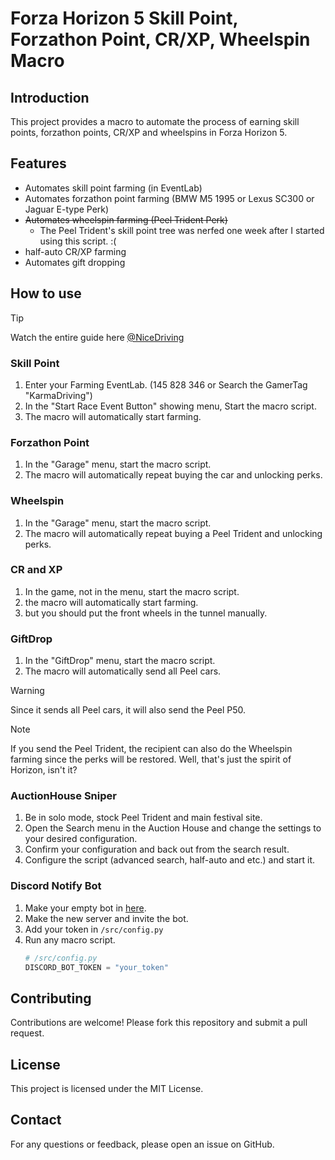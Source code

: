 # Forza Horizon 5 Skill Point, Forzathon Point, CR/XP, Wheelspin Macro

## Introduction
This project provides a macro to automate the process of earning skill points, forzathon points, CR/XP and wheelspins in Forza Horizon 5.

## Features
- Automates skill point farming (in EventLab)
- Automates forzathon point farming (BMW M5 1995 or Lexus SC300 or Jaguar E-type Perk)
- ~~Automates wheelspin farming (Peel Trident Perk)~~
  - The Peel Trident's skill point tree was nerfed one week after I started using this script. :(
- half-auto CR/XP farming
- Automates gift dropping

## How to use
> [!TIP]
> Watch the entire guide here [@NiceDriving](https://www.youtube.com/@NiceDriving/videos)  
### Skill Point
1. Enter your Farming EventLab. (145 828 346 or Search the GamerTag "KarmaDriving")
2. In the "Start Race Event Button" showing menu, Start the macro script.
3. The macro will automatically start farming.

### Forzathon Point
1. In the "Garage" menu, start the macro script.
2. The macro will automatically repeat buying the car and unlocking perks.

### Wheelspin
1. In the "Garage" menu, start the macro script.
2. The macro will automatically repeat buying a Peel Trident and unlocking perks.

### CR and XP
1. In the game, not in the menu, start the macro script.
2. the macro will automatically start farming.
3. but you should put the front wheels in the tunnel manually.

### GiftDrop
1. In the "GiftDrop" menu, start the macro script.
2. The macro will automatically send all Peel cars.

> [!WARNING]
> Since it sends all Peel cars, it will also send the Peel P50.

> [!NOTE]
> If you send the Peel Trident, the recipient can also do the Wheelspin farming since the perks will be restored. Well, that's just the spirit of Horizon, isn't it?

### AuctionHouse Sniper
1. Be in solo mode, stock Peel Trident and main festival site.
2. Open the Search menu in the Auction House and change the settings to your desired configuration.
3. Confirm your configuration and back out from the search result.
4. Configure the script (advanced search, half-auto and etc.) and start it.

### Discord Notify Bot
1. Make your empty bot in [here](https://discord.com/developers).
2. Make the new server and invite the bot.
3. Add your token in `/src/config.py`
4. Run any macro script.
   ```python
   # /src/config.py
   DISCORD_BOT_TOKEN = "your_token"
   ```

## Contributing
Contributions are welcome! Please fork this repository and submit a pull request.

## License
This project is licensed under the MIT License.

## Contact
For any questions or feedback, please open an issue on GitHub.